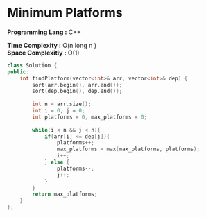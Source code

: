 # Minimum Platforms

**Programming Lang :** C++

**Time Complexity :** O(n long n )  
**Space Complexitiy :** O(1)

```cpp
class Solution {
public:
    int findPlatform(vector<int>& arr, vector<int>& dep) {
        sort(arr.begin(), arr.end());
        sort(dep.begin(), dep.end());
        
        int n = arr.size();
        int i = 0, j = 0; 
        int platforms = 0, max_platforms = 0;
        
        while(i < n && j < n){
            if(arr[i] <= dep[j]){
                platforms++;
                max_platforms = max(max_platforms, platforms);
                i++;
            } else {
                platforms--;
                j++;
            }
        }
        return max_platforms;
    }
};
 
```
